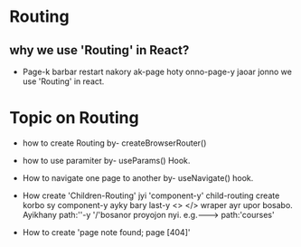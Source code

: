# Routing

## why we use 'Routing' in React?
- Page-k barbar restart nakory ak-page hoty onno-page-y jaoar jonno we use 'Routing' in react.



# Topic on Routing
* how to create Routing by- createBrowserRouter()
* how to use paramiter by- useParams() Hook.
* How to navigate one page to another by- useNavigate() hook.


* How create 'Children-Routing' jyi 'component-y' child-routing create korbo sy component-y ayky bary last-y <> <Outlet/></> wraper ayr upor <Outlet/> bosabo.
Ayikhany path:''-y '/'bosanor proyojon nyi. 
e.g.---> path:'courses'
* How to create 'page note found; page [404]'